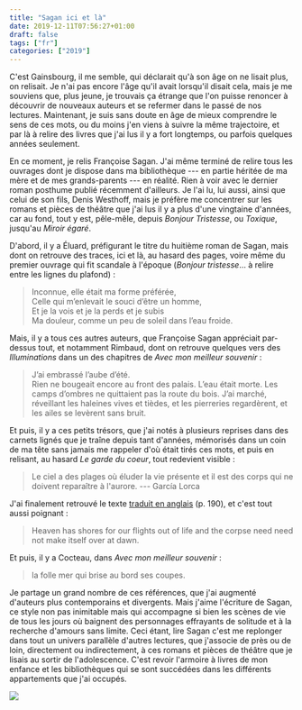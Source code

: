 ```yaml
---
title: "Sagan ici et là"
date: 2019-12-11T07:56:27+01:00
draft: false
tags: ["fr"]
categories: ["2019"]
---
```


C'est Gainsbourg, il me semble, qui déclarait qu'à son âge on ne lisait plus, on relisait. Je n'ai pas encore l'âge qu'il avait lorsqu'il disait cela, mais je me souviens que, plus jeune, je trouvais ça étrange que l'on puisse renoncer à découvrir de nouveaux auteurs et se refermer dans le passé de nos lectures. Maintenant, je suis sans doute en âge de mieux comprendre le sens de ces mots, ou du moins j'en viens à suivre la même trajectoire, et par là à relire des livres que j'ai lus il y a fort longtemps, ou parfois quelques années seulement.

En ce moment, je relis Françoise Sagan. J'ai même terminé de relire tous les ouvrages dont je dispose dans ma bibliothèque --- en partie héritée de ma mère et de mes grands-parents --- en réalité. Rien à voir avec le dernier roman posthume publié récemment d'ailleurs. Je l'ai lu, lui aussi, ainsi que celui de son fils, Denis Westhoff, mais je préfère me concentrer sur les romans et pièces de théâtre que j'ai lus il y a plus d'une vingtaine d'années, car au fond, tout y est, pêle-mêle, depuis *Bonjour Tristesse*, ou *Toxique*, jusqu'au *Miroir égaré*.

D'abord, il y a Éluard, préfigurant le titre du huitième roman de Sagan, mais dont on retrouve des traces, ici et là, au hasard des pages, voire même du premier ouvrage qui fit scandale à l'époque (*Bonjour tristesse*... à relire entre les lignes du plafond) :

> Inconnue, elle était ma forme préférée,<br>Celle qui m’enlevait le souci d’être un homme,<br>Et je la vois et je la perds et je subis<br>Ma douleur, comme un peu de soleil dans l’eau froide.

Mais, il y a tous ces autres auteurs, que Françoise Sagan appréciait par-dessus tout, et notamment Rimbaud, dont on retrouve quelques vers des *Illuminations* dans un des chapitres de *Avec mon meilleur souvenir* :

> J’ai embrassé l’aube d’été.<br>Rien ne bougeait encore au front des palais. L’eau était morte. Les camps d’ombres ne quittaient pas la route du bois. J’ai marché, réveillant les haleines vives et tièdes, et les pierreries regardèrent, et les ailes se levèrent sans bruit.

Et puis, il y a ces petits trésors, que j'ai notés à plusieurs reprises dans des carnets lignés que je traîne depuis tant d'années, mémorisés dans un coin de ma tête sans jamais me rappeler d'où était tirés ces mots, et puis en relisant, au hasard *Le garde du coeur*, tout redevient visible :

> Le ciel a des plages où éluder la vie présente et il est des corps qui ne doivent reparaître à l'aurore. --- García Lorca

J'ai finalement retrouvé le texte [traduit en anglais](https://www.poetryfoundation.org/poetrymagazine/browse?contentId=26580) (p. 190), et c'est tout aussi poignant : 

> Heaven has shores for our flights out of life and the corpse need need not make itself over at dawn.

Et puis, il y a Cocteau, dans *Avec mon meilleur souvenir* :

> la folle mer qui brise au bord ses coupes.

Je partage un grand nombre de ces références, que j'ai augmenté d'auteurs plus contemporains et divergents. Mais j'aime l'écriture de Sagan, ce style non pas inimitable mais qui accompagne si bien les scènes de vie de tous les jours où baignent des personnages effrayants de solitude et à la recherche d'amours sans limite. Ceci étant, lire Sagan c'est me replonger dans tout un univers parallèle d'autres lectures, que j'associe de près ou de loin, directement ou indirectement, à ces romans et pièces de théâtre que je lisais au sortir de l'adolescence. C'est revoir l'armoire à livres de mon enfance et les bibliothèques qui se sont succédées dans les différents appartements que j'ai occupés.

![](/img/IMG_0839.jpg)
